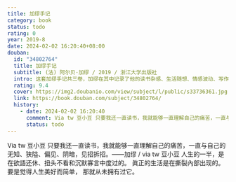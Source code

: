```yaml
---
title: 加缪手记
category: book
status: todo
rating: 0
year: 2019-8
date: 2024-02-02 16:20:40+08:00
douban:
  id: "34802764"
  title: 加缪手记
  subtitle: (法) 阿尔贝·加缪 / 2019 / 浙江大学出版社
  intro: 这套加缪手记共三卷，加缪在其中记录了他的读书杂感、生活随想、情感波动、写作构思。第一卷包含加缪1935年5月到1942年2月之间的手记，是了解加缪其人及其思想不可或缺的重要记录，更是理解其创作的关键。第二卷是作者自1942年1月至1951年3月的手记，在这卷中，读者可以看到加缪如何面对《局外人》所遭逢的社会议论，《反抗者》出版后引起的激烈笔战，同时他也完成了《西西弗斯神话》《鼠疫》等重要作品，堪称加缪人生的精华时期。手记前两卷在作者去世后不久即出版。但当年还有未曝光的笔记，这正是第三卷的内容。加缪在最后这几本笔记中，与之前相比写了更多他私人生活中的重要事件：希腊旅行、阿尔及利亚战争之惨烈、获得诺贝尔文学奖。这些笔记刚开始只是加缪的写作工具，到后来却更像是他的日记。
  rating: 9.4
  cover: https://img2.doubanio.com/view/subject/l/public/s33736361.jpg
  link: https://book.douban.com/subject/34802764/
  history:
    - date: 2024-02-02 16:20:40
      comment: Via tw 豆小豆 只要我还一直读书，我就能够一直理解自己的痛苦，一直与自己的无知、狭隘、偏见、阴暗，见招拆招。——加缪
      status: todo
---
```


Via tw 豆小豆 只要我还一直读书，我就能够一直理解自己的痛苦，一直与自己的无知、狭隘、偏见、阴暗，见招拆招。——加缪 / via tw 豆小豆 人生的一半，是在欲語还休、扭头不看和沉默寡言中度过的。
眞正的生活是在撕裂內部出现的。
要是觉得人生美好而简单，
那就从未拥有过它。
